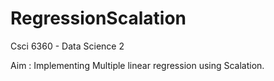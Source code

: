 # RegressionScalation

Csci 6360 - Data Science 2

Aim : Implementing Multiple linear regression using Scalation.

